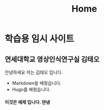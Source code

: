 ﻿---
title: Home
---

# 학습용 임시 사이트

## 연세대학교 영상인식연구실 김태오

안녕하세요 저는 김태오 입니다.

- Markdown을 배웠습니다.
- Hugo를 배웠습니다.

#### 이것은 **예제** 입니다. ~~안녕~~
